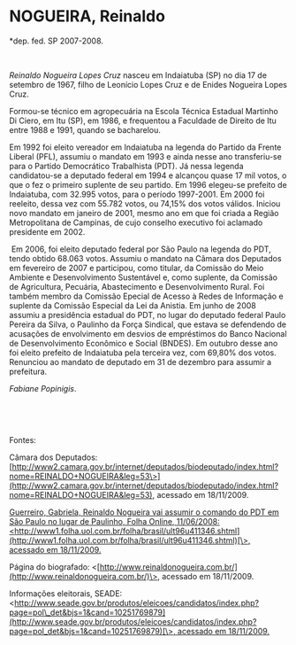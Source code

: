 NOGUEIRA, Reinaldo
==================

\*dep. fed. SP 2007-2008.

 

*Reinaldo Nogueira Lopes Cruz* nasceu em Indaiatuba (SP) no dia 17 de
setembro de 1967, filho de Leonício Lopes Cruz e de Enides Nogueira
Lopes Cruz.

Formou-se técnico em agropecuária na Escola Técnica Estadual Martinho Di
Ciero, em Itu (SP), em 1986, e frequentou a Faculdade de Direito de Itu
entre 1988 e 1991, quando se bacharelou.

Em 1992 foi eleito vereador em Indaiatuba na legenda do Partido da
Frente Liberal (PFL), assumiu o mandato em 1993 e ainda nesse ano
transferiu-se para o Partido Democrático Trabalhista (PDT). Já nessa
legenda candidatou-se a deputado federal em 1994 e alcançou quase 17 mil
votos, o que o fez o primeiro suplente de seu partido. Em 1996 elegeu-se
prefeito de Indaiatuba, com 32.995 votos, para o período 1997-2001. Em
2000 foi reeleito, dessa vez com 55.782 votos, ou 74,15% dos votos
válidos. Iniciou novo mandato em janeiro de 2001, mesmo ano em que foi
criada a Região Metropolitana de Campinas, de cujo conselho executivo
foi aclamado presidente em 2002.

 Em 2006, foi eleito deputado federal por São Paulo na legenda do PDT,
tendo obtido 68.063 votos. Assumiu o mandato na Câmara dos Deputados em
fevereiro de 2007 e participou, como titular, da Comissão do Meio
Ambiente e Desenvolvimento Sustentável e, como suplente, da Comissão de
Agricultura, Pecuária, Abastecimento e Desenvolvimento Rural. Foi também
membro da Comissão Epecial de Acesso à Redes de Informação e suplente da
Comissão Especial da Lei da Anistia. Em junho de 2008 assumiu a
presidência estadual do PDT, no lugar do deputado federal Paulo Pereira
da Silva, o Paulinho da Força Sindical, que estava se defendendo de
acusações de envolvimento em desvios de empréstimos do Banco Nacional de
Desenvolvimento Econômico e Social (BNDES). Em outubro desse ano foi
eleito prefeito de Indaiatuba pela terceira vez, com 69,80% dos votos.
Renunciou ao mandato de deputado em 31 de dezembro para assumir a
prefeitura.

*Fabiane Popinigis*.

 

 

Fontes:

Câmara dos Deputados:
[http://www2.camara.gov.br/internet/deputados/biodeputado/index.html?nome=REINALDO+NOGUEIRA&leg=53\>](http://www2.camara.gov.br/internet/deputados/biodeputado/index.html?nome=REINALDO+NOGUEIRA&leg=53),
acessado em 18/11/2009.

[Guerreiro, Gabriela, Reinaldo Nogueira vai assumir o comando do PDT em
São Paulo no lugar de Paulinho, Folha Online, 11/06/2008:
\<](http://www1.folha.uol.com.br/folha/brasil/ult96u411346.shtml)[http://www1.folha.uol.com.br/folha/brasil/ult96u411346.shtml](http://www1.folha.uol.com.br/folha/brasil/ult96u411346.shtml)[\>,
acessado em
18/11/2009.](http://www1.folha.uol.com.br/folha/brasil/ult96u411346.shtml)

Página do biografado:
\<[http://www.reinaldonogueira.com.br/](http://www.reinaldonogueira.com.br/)\>,
acessado em 18/11/2009.

Informações eleitorais, SEADE:
\<[http://www.seade.gov.br/produtos/eleicoes/candidatos/index.php?page=pol\_det&bjs=1&cand=10251769879](http://www.seade.gov.br/produtos/eleicoes/candidatos/index.php?page=pol_det&bjs=1&cand=10251769879)[\>,
acessado em
18/11/2009.](http://www.seade.gov.br/produtos/eleicoes/candidatos/index.php?page=pol_det&bjs=1&cand=10251769879)

